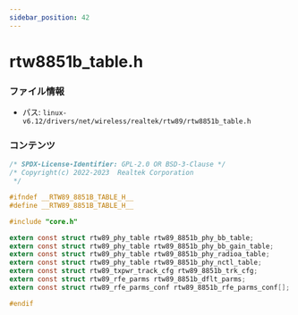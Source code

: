 ```yaml
---
sidebar_position: 42
---
```

# rtw8851b_table.h

### ファイル情報

- パス: `linux-v6.12/drivers/net/wireless/realtek/rtw89/rtw8851b_table.h`

### コンテンツ

```h
/* SPDX-License-Identifier: GPL-2.0 OR BSD-3-Clause */
/* Copyright(c) 2022-2023  Realtek Corporation
 */

#ifndef __RTW89_8851B_TABLE_H__
#define __RTW89_8851B_TABLE_H__

#include "core.h"

extern const struct rtw89_phy_table rtw89_8851b_phy_bb_table;
extern const struct rtw89_phy_table rtw89_8851b_phy_bb_gain_table;
extern const struct rtw89_phy_table rtw89_8851b_phy_radioa_table;
extern const struct rtw89_phy_table rtw89_8851b_phy_nctl_table;
extern const struct rtw89_txpwr_track_cfg rtw89_8851b_trk_cfg;
extern const struct rtw89_rfe_parms rtw89_8851b_dflt_parms;
extern const struct rtw89_rfe_parms_conf rtw89_8851b_rfe_parms_conf[];

#endif

```
